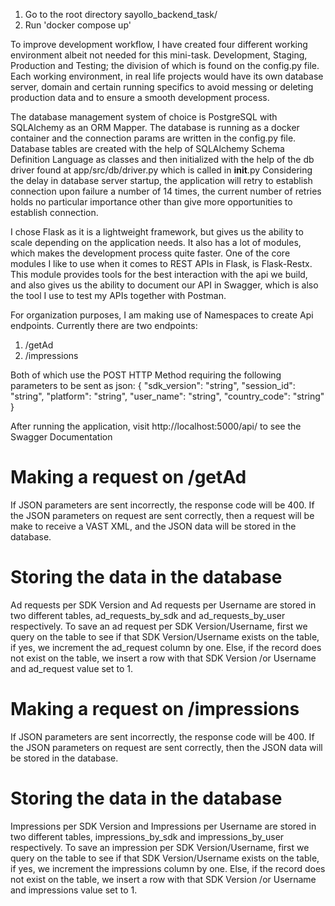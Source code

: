 <!-- TO RUN THE APPLICATION -->
1. Go to the root directory sayollo_backend_task/
2. Run 'docker compose up'

<!-- DEVELOPMENT WORKFLOW -->
To improve development workflow, I have created four different working environment albeit not needed for this mini-task. Development, Staging, Production and Testing; the division of which is found on the config.py file.
Each working environment, in real life projects would have its own database server, domain and certain running specifics to avoid messing or deleting production data and to ensure a smooth development process.

<!-- DATABASE MANAGEMENT SYSTEM -->
The database management system of choice is PostgreSQL with SQLAlchemy as an ORM Mapper. The database is running as a docker container and the connection params are written in the config.py file.
Database tables are created with the help of SQLAlchemy Schema Definition Language as classes and then initialized with the help of the db driver found at app/src/db/driver.py which is called in __init__.py
Considering the delay in database server startup, the application will retry to establish connection upon failure a number of 14 times, the current number of retries holds no particular importance other than give more opportunities to establish connection.

<!-- FRAMEWORK -->
I chose Flask as it is a lightweight framework, but gives us the ability to scale depending on the application needs. It also has a lot of modules, which makes the development process quite faster. 
One of the core modules I like to use when it comes to REST APIs in Flask, is Flask-Restx. This module provides tools for the best interaction with the api we build, and also gives us the ability to document our API in Swagger, which is also the tool I use to test my APIs together with Postman.

<!-- ARCHITECTURE -->
For organization purposes, I am making use of Namespaces to create Api endpoints. Currently there are two endpoints:
1. /getAd
2. /impressions

Both of which use the POST HTTP Method requiring the following parameters to be sent as json:
{
  "sdk_version": "string",
  "session_id": "string",
  "platform": "string",
  "user_name": "string",
  "country_code": "string"
}

<!-- PROCESS -->
After running the application, visit http://localhost:5000/api/ to see the Swagger Documentation

# Making a request on /getAd
   If JSON parameters are sent incorrectly, the response code will be 400. 
   If the JSON parameters on request are sent correctly, then a request will be make to receive a VAST XML, and the JSON data will be stored in the database. 
   # Storing the data in the database
   Ad requests per SDK Version and Ad requests per Username are stored in two different tables, ad_requests_by_sdk and ad_requests_by_user respectively. 
   To save an ad request per SDK Version/Username, first we query on the table to see if that SDK Version/Username exists on the table, if yes, we increment the ad_request column by one. Else, if the record does not exist on the table, we insert a row with that SDK Version /or Username and ad_request value set to 1.

# Making a request on /impressions
   If JSON parameters are sent incorrectly, the response code will be 400. 
   If the JSON parameters on request are sent correctly, then the JSON data will be stored in the database. 
   # Storing the data in the database
   Impressions per SDK Version and Impressions per Username are stored in two different tables, impressions_by_sdk and impressions_by_user respectively. 
   To save an impression per SDK Version/Username, first we query on the table to see if that SDK Version/Username exists on the table, if yes, we increment the impressions column by one. Else, if the record does not exist on the table, we insert a row with that SDK Version /or Username and impressions value set to 1.

